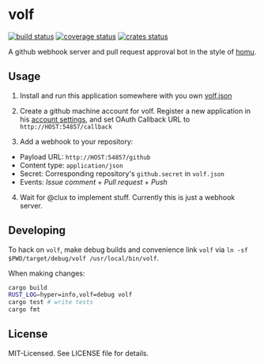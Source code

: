 # volf
[![build status](https://secure.travis-ci.org/clux/volf.svg)](http://travis-ci.org/clux/volf)
[![coverage status](http://img.shields.io/coveralls/clux/volf.svg)](https://coveralls.io/r/clux/volf)
[![crates status](https://img.shields.io/crates/v/volf.svg)](https://crates.io/crates/volf)

A github webhook server and pull request approval bot in the style of [homu](https://github.com/barosl/homu).

## Usage

1. Install and run this application somewhere with you own [volf.json](./volf.json)

2. Create a github machine account for volf.  Register a new application in his [account settings](https://github.com/settings/applications), and set OAuth Callback URL to `http://HOST:54857/callback`

3. Add a webhook to your repository:

 - Payload URL: `http://HOST:54857/github`
 - Content type: `application/json`
 - Secret: Corresponding repository's `github.secret` in `volf.json`
 - Events: *Issue comment* +  *Pull request* + *Push*

4. Wait for @clux to implement stuff. Currently this is just a webhook server.

## Developing
To hack on `volf`, make debug builds and convenience link `volf` via `ln -sf $PWD/target/debug/volf /usr/local/bin/volf`.

When making changes:

```sh
cargo build
RUST_LOG=hyper=info,volf=debug volf
cargo test # write tests
cargo fmt
```

## License
MIT-Licensed. See LICENSE file for details.
